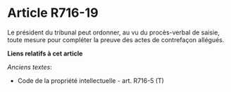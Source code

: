 # Article R716-19

Le président du tribunal peut ordonner, au vu du procès-verbal de saisie, toute mesure pour compléter la preuve des actes de
contrefaçon allégués.

**Liens relatifs à cet article**

_Anciens textes_:

  - Code de la propriété intellectuelle - art. R716-5 (T)
